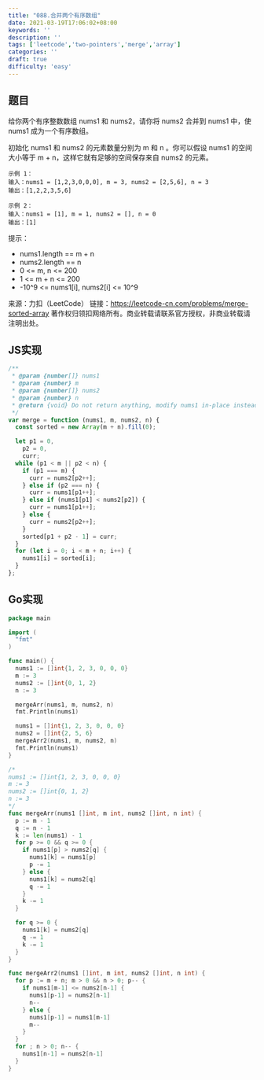 ```yaml
---
title: "088.合并两个有序数组"
date: 2021-03-19T17:06:02+08:00
keywords: ''
description: ''
tags: ['leetcode','two-pointers','merge','array']
categories: ''
draft: true
difficulty: 'easy'
---
```


## 题目

给你两个有序整数数组 nums1 和 nums2，请你将 nums2 合并到 nums1 中，使 nums1 成为一个有序数组。

初始化 nums1 和 nums2 的元素数量分别为 m 和 n 。你可以假设 nums1 的空间大小等于 m + n，这样它就有足够的空间保存来自 nums2 的元素。

```
示例 1：  
输入：nums1 = [1,2,3,0,0,0], m = 3, nums2 = [2,5,6], n = 3  
输出：[1,2,2,3,5,6]  

示例 2：    
输入：nums1 = [1], m = 1, nums2 = [], n = 0  
输出：[1]  
```

提示：

- nums1.length == m + n  
- nums2.length == n  
- 0 <= m, n <= 200  
- 1 <= m + n <= 200  
- -10^9 <= nums1[i], nums2[i] <= 10^9  

来源：力扣（LeetCode）
链接：https://leetcode-cn.com/problems/merge-sorted-array
著作权归领扣网络所有。商业转载请联系官方授权，非商业转载请注明出处。


## JS实现

```javascript
/**
 * @param {number[]} nums1
 * @param {number} m
 * @param {number[]} nums2
 * @param {number} n
 * @return {void} Do not return anything, modify nums1 in-place instead.
 */
var merge = function (nums1, m, nums2, n) {
  const sorted = new Array(m + n).fill(0);

  let p1 = 0,
    p2 = 0,
    curr;
  while (p1 < m || p2 < n) {
    if (p1 === m) {
      curr = nums2[p2++];
    } else if (p2 === n) {
      curr = nums1[p1++];
    } else if (nums1[p1] < nums2[p2]) {
      curr = nums1[p1++];
    } else {
      curr = nums2[p2++];
    }
    sorted[p1 + p2 - 1] = curr;
  }
  for (let i = 0; i < m + n; i++) {
    nums1[i] = sorted[i];
  }
};
``` 

## Go实现

```go
package main

import (
  "fmt"
)

func main() {
  nums1 := []int{1, 2, 3, 0, 0, 0}
  m := 3
  nums2 := []int{0, 1, 2}
  n := 3

  mergeArr(nums1, m, nums2, n)
  fmt.Println(nums1)

  nums1 = []int{1, 2, 3, 0, 0, 0}
  nums2 = []int{2, 5, 6}
  mergeArr2(nums1, m, nums2, n)
  fmt.Println(nums1)
}

/*
nums1 := []int{1, 2, 3, 0, 0, 0}
m := 3
nums2 := []int{0, 1, 2}
n := 3
*/
func mergeArr(nums1 []int, m int, nums2 []int, n int) {
  p := m - 1
  q := n - 1
  k := len(nums1) - 1
  for p >= 0 && q >= 0 {
    if nums1[p] > nums2[q] {
      nums1[k] = nums1[p]
      p -= 1
    } else {
      nums1[k] = nums2[q]
      q -= 1
    }
    k -= 1
  }

  for q >= 0 {
    nums1[k] = nums2[q]
    q -= 1
    k -= 1
  }
}

func mergeArr2(nums1 []int, m int, nums2 []int, n int) {
  for p := m + n; m > 0 && n > 0; p-- {
    if nums1[m-1] <= nums2[n-1] {
      nums1[p-1] = nums2[n-1]
      n--
    } else {
      nums1[p-1] = nums1[m-1]
      m--
    }
  }
  for ; n > 0; n-- {
    nums1[n-1] = nums2[n-1]
  }
}
```
